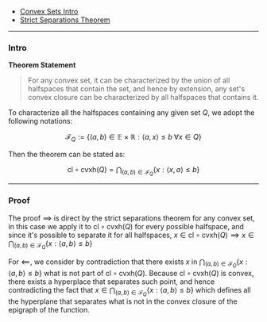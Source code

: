 * [Convex Sets Intro](../Background/Convex%20Sets%20Intro.md)
* [Strict Separations Theorem](Strict%20Separations%20Theorem.md)

---
### **Intro**

**Theorem Statement**

> For any convex set, it can be characterized by the union of all halfspaces that contain the set, and hence by extension, any set's convex closure can be characterized by all halfspaces that contains it. 

To characterize all the halfspaces containing any given set $Q$, we adopt the following notations: 

$$
\mathcal F_Q := \{(a, b) \in \mathbb E \times \mathbb R:  
    \langle a, x\rangle \le b \; \forall x \in Q
\}
$$

Then the theorem can be stated as: 

$$
\text{cl}\circ \text{cvxh}(Q) =  \bigcap_{(a, b)\in \mathcal F_Q} 
\left\lbrace
    x: \langle  x, a\rangle \le b
\right\rbrace
$$

---
### **Proof**

The proof $\implies$ is direct by the strict separations theorem for any convex set, in this case we apply it to $\text{cl}\circ \text{cvxh}(Q)$ for every possible halfspace, and since it's possible to separate it for all halfspaces, $x\in \text{cl}\circ\text{cvxh}(Q) \implies x \in \bigcap_{(a, b) \in \mathcal F_Q} \{x: \langle a, b\rangle \le b\}$

For $\impliedby$, we consider by contradiction that there exists $x$ in $\bigcap_{(a, b) \in \mathcal F_Q} \{x: \langle a, b\rangle \le b\}$ what is not part of $\text{cl}\circ\text{cvxh}(Q)$. Because $\text{cl}\circ\text{cvxh}(Q)$ is convex, there exists a hyperplace that separates such point, and hence contradicting the fact that $x \in \bigcap_{(a, b) \in \mathcal F_Q} \{x: \langle a, b\rangle \le b\}$ which defines all the hyperplane that separates what is not in the convex closure of the epigraph of the function. 











